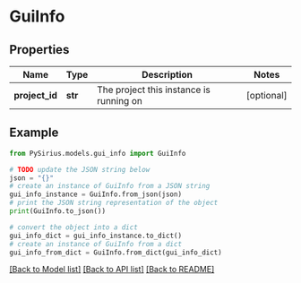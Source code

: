 # GuiInfo


## Properties

Name | Type | Description | Notes
------------ | ------------- | ------------- | -------------
**project_id** | **str** | The project this instance is running on | [optional] 

## Example

```python
from PySirius.models.gui_info import GuiInfo

# TODO update the JSON string below
json = "{}"
# create an instance of GuiInfo from a JSON string
gui_info_instance = GuiInfo.from_json(json)
# print the JSON string representation of the object
print(GuiInfo.to_json())

# convert the object into a dict
gui_info_dict = gui_info_instance.to_dict()
# create an instance of GuiInfo from a dict
gui_info_from_dict = GuiInfo.from_dict(gui_info_dict)
```
[[Back to Model list]](../README.md#documentation-for-models) [[Back to API list]](../README.md#documentation-for-api-endpoints) [[Back to README]](../README.md)


